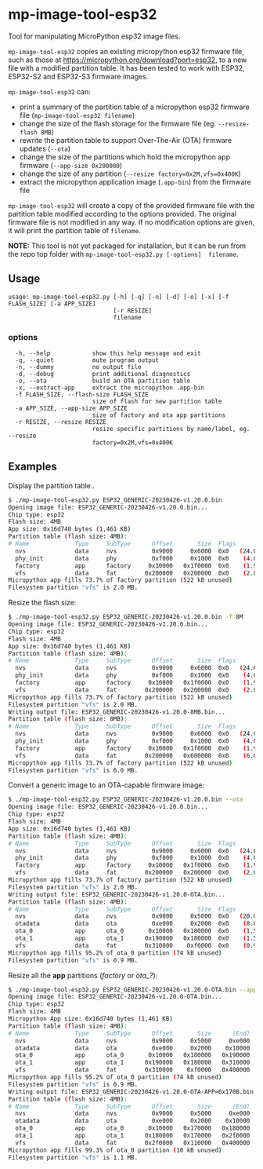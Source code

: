 # mp-image-tool-esp32

Tool for manipulating MicroPython esp32 image files.

`mp-image-tool-esp32` copies an existing micropython esp32 firmware file, such
as those at <https://micropython.org/download?port=esp32>, to a new file with a
modified partition table. It has been tested to work with ESP32, ESP32-S2 and
ESP32-S3 firmware images.

`mp-image-tool-esp32` can:

- print a summary of the partition table of a micropython esp32 firmware file
  (`mp-image-tool-esp32 filename`)
- change the size of the flash storage for the firmware file (eg.
  `--resize-flash 8MB`)
- rewrite the partition table to support Over-The-Air (OTA) firmware updates
  (`--ota`)
- change the size of the partitions which hold the micropython app firmware
  (`--app-size 0x200000`)
- change the size of any partition (`--resize factory=0x2M,vfs=0x400K`)
- extract the micropython application image (`.app-bin`) from the firmware file

`mp-image-tool-esp32` will create a copy of the provided firmware file with the
partition table modified according to the options provided. The original
firmware file is not modified in any way. If no modification options are given,
it will print the partition table of `filename`.

**NOTE:** This tool is not yet packaged for installation, but it can be run from
the repo top folder with `mp-image-tool-esp32.py [-options]  filename`.

## Usage

```text
usage: mp-image-tool-esp32.py [-h] [-q] [-n] [-d] [-o] [-x] [-f FLASH_SIZE] [-a APP_SIZE]
                              [-r RESIZE]
                              filename
```

### options

```text
  -h, --help            show this help message and exit
  -q, --quiet           mute program output
  -n, --dummy           no output file
  -d, --debug           print additional diagnostics
  -o, --ota             build an OTA partition table
  -x, --extract-app     extract the micropython .app-bin
  -f FLASH_SIZE, --flash-size FLASH_SIZE
                        size of flash for new partition table
  -a APP_SIZE, --app-size APP_SIZE
                        size of factory and ota app partitions
  -r RESIZE, --resize RESIZE
                        resize specific partitions by name/label, eg. --resize
                        factory=0x2M,vfs=0x400K
```

## Examples

Display the partition table..

```bash
$ ./mp-image-tool-esp32.py ESP32_GENERIC-20230426-v1.20.0.bin
Opening image file: ESP32_GENERIC-20230426-v1.20.0.bin...
Chip type: esp32
Flash size: 4MB
App size: 0x16d740 bytes (1,461 KB)
Partition table (flash size: 4MB):
# Name             Type     SubType      Offset       Size  Flags
  nvs              data     nvs          0x9000     0x6000  0x0   (24.0 kB)
  phy_init         data     phy          0xf000     0x1000  0x0    (4.0 kB)
  factory          app      factory     0x10000   0x1f0000  0x0    (1.9 MB)
  vfs              data     fat        0x200000   0x200000  0x0    (2.0 MB)
Micropython app fills 73.7% of factory partition (522 kB unused)
Filesystem partition "vfs" is 2.0 MB.
```

Resize the flash size:

```bash
$ ./mp-image-tool-esp32.py ESP32_GENERIC-20230426-v1.20.0.bin -f 8M
Opening image file: ESP32_GENERIC-20230426-v1.20.0.bin...
Chip type: esp32
Flash size: 4MB
App size: 0x16d740 bytes (1,461 KB)
Partition table (flash size: 4MB):
# Name             Type     SubType      Offset       Size  Flags
  nvs              data     nvs          0x9000     0x6000  0x0   (24.0 kB)
  phy_init         data     phy          0xf000     0x1000  0x0    (4.0 kB)
  factory          app      factory     0x10000   0x1f0000  0x0    (1.9 MB)
  vfs              data     fat        0x200000   0x200000  0x0    (2.0 MB)
Micropython app fills 73.7% of factory partition (522 kB unused)
Filesystem partition "vfs" is 2.0 MB.
Writing output file: ESP32_GENERIC-20230426-v1.20.0-8MB.bin...
Partition table (flash size: 8MB):
# Name             Type     SubType      Offset       Size  Flags
  nvs              data     nvs          0x9000     0x6000  0x0   (24.0 kB)
  phy_init         data     phy          0xf000     0x1000  0x0    (4.0 kB)
  factory          app      factory     0x10000   0x1f0000  0x0    (1.9 MB)
  vfs              data     fat        0x200000   0x600000  0x0    (6.0 MB)
Micropython app fills 73.7% of factory partition (522 kB unused)
Filesystem partition "vfs" is 6.0 MB.
```

Convert a generic image to an OTA-capable firmware image:

```bash
$ ./mp-image-tool-esp32.py ESP32_GENERIC-20230426-v1.20.0.bin --ota
Opening image file: ESP32_GENERIC-20230426-v1.20.0.bin...
Chip type: esp32
Flash size: 4MB
App size: 0x16d740 bytes (1,461 KB)
Partition table (flash size: 4MB):
# Name             Type     SubType      Offset       Size  Flags
  nvs              data     nvs          0x9000     0x6000  0x0   (24.0 kB)
  phy_init         data     phy          0xf000     0x1000  0x0    (4.0 kB)
  factory          app      factory     0x10000   0x1f0000  0x0    (1.9 MB)
  vfs              data     fat        0x200000   0x200000  0x0    (2.0 MB)
Micropython app fills 73.7% of factory partition (522 kB unused)
Filesystem partition "vfs" is 2.0 MB.
Writing output file: ESP32_GENERIC-20230426-v1.20.0-OTA.bin...
Partition table (flash size: 4MB):
# Name             Type     SubType      Offset       Size  Flags
  nvs              data     nvs          0x9000     0x5000  0x0   (20.0 kB)
  otadata          data     ota          0xe000     0x2000  0x0    (8.0 kB)
  ota_0            app      ota_0       0x10000   0x180000  0x0    (1.5 MB)
  ota_1            app      ota_1      0x190000   0x180000  0x0    (1.5 MB)
  vfs              data     fat        0x310000    0xf0000  0x0    (0.9 MB)
Micropython app fills 95.2% of ota_0 partition (74 kB unused)
Filesystem partition "vfs" is 0.9 MB.
```

Resize all the **app** partitions (*factory* or *ota_?*):

```bash
$ ./mp-image-tool-esp32.py ESP32_GENERIC-20230426-v1.20.0-OTA.bin --app_size 0x170B
Opening image file: ESP32_GENERIC-20230426-v1.20.0-OTA.bin...
Chip type: esp32
Flash size: 4MB
Micropython App size: 0x16d740 bytes (1,461 KB)
Partition table (flash size: 4MB):
# Name             Type     SubType      Offset       Size      (End)  Flags
  nvs              data     nvs          0x9000     0x5000     0xe000  0x0  (20.0 kB)
  otadata          data     ota          0xe000     0x2000    0x10000  0x0   (8.0 kB)
  ota_0            app      ota_0       0x10000   0x180000   0x190000  0x0   (1.5 MB)
  ota_1            app      ota_1      0x190000   0x180000   0x310000  0x0   (1.5 MB)
  vfs              data     fat        0x310000    0xf0000   0x400000  0x0   (0.9 MB)
Micropython app fills 95.2% of ota_0 partition (74 kB unused)
Filesystem partition "vfs" is 0.9 MB.
Writing output file: ESP32_GENERIC-20230426-v1.20.0-OTA-APP=0x170B.bin...
Partition table (flash size: 4MB):
# Name             Type     SubType      Offset       Size      (End)  Flags
  nvs              data     nvs          0x9000     0x5000     0xe000  0x0  (20.0 kB)
  otadata          data     ota          0xe000     0x2000    0x10000  0x0   (8.0 kB)
  ota_0            app      ota_0       0x10000   0x170000   0x180000  0x0   (1.4 MB)
  ota_1            app      ota_1      0x180000   0x170000   0x2f0000  0x0   (1.4 MB)
  vfs              data     fat        0x2f0000   0x110000   0x400000  0x0   (1.1 MB)
Micropython app fills 99.3% of ota_0 partition (10 kB unused)
Filesystem partition "vfs" is 1.1 MB.
```
